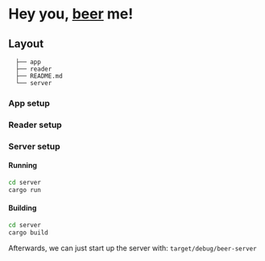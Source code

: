# Hey you, [beer] me!

## Layout
```
  ├── app
  ├── reader
  ├── README.md
  └── server
```

### App setup

### Reader setup

### Server setup

#### Running
```bash
cd server
cargo run
```

#### Building
```bash
cd server
cargo build
```
Afterwards, we can just start up the server with: `target/debug/beer-server`

[beer]: https://youtu.be/wpSr-ZOLYGA
